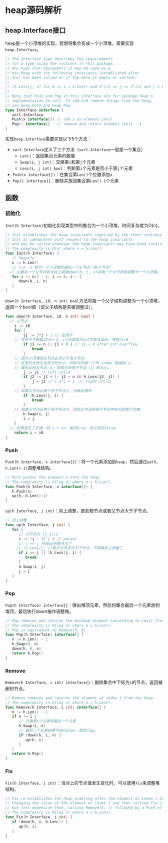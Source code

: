 

# heap源码解析

## heap.Interface接口

heap是一个小顶堆的实现，若想将集合变成一个小顶堆，需要实现`heap.Interface`。

```go
// The Interface type describes the requirements
// for a type using the routines in this package.
// Any type that implements it may be used as a
// min-heap with the following invariants (established after
// Init has been called or if the data is empty or sorted):
//
// !h.Less(j, i) for 0 <= i < h.Len() and 2*i+1 <= j <= 2*i+2 and j < h.Len()
//
// Note that Push and Pop in this interface are for package heap's
// implementation to call. To add and remove things from the heap,
// use heap.Push and heap.Pop.
type Interface interface {
   sort.Interface
   Push(x interface{}) // add x as element Len()
   Pop() interface{}   // remove and return element Len() - 1.
}
```

实现`heap.Interface`需要实现以下5个方法：

- `sort.Interface`定义了三个方法（`sort.Interface`一般是一个集合）
  - `Len()`：返回集合元素的数量
  - `Swap(i, j int)`：交换第`i`和第`j`个元素
  - `Less(i, j int) bool`：判断第`i`个元素是否小于第`j`个元素
- `Push(x interface{})`：在集合第`Len()`个位置添加`x`
- `Pop() interface{}`：删除并放回集合第`Len()-1`个元素

## 函数

### 初始化

`Init(h Interface)`初始化实现类型中的集合为一个小顶堆，时间复杂度为O(n)。

```go
// Init establishes the heap invariants required by the other routines in this package.
// Init is idempotent with respect to the heap invariants
// and may be called whenever the heap invariants may have been invalidated.
// The complexity is O(n) where n = h.Len().
func Init(h Interface) {
   // heapify
   n := h.Len()
   // n/2 -1 表示一个小顶堆的最后一个父节点（有子节点）
  // 从最后一个父节点依次向上调用down(h, i, n)将每一个父子结构调整为一个小顶堆。
   for i := n/2 - 1; i >= 0; i-- {
      down(h, i, n)
   }
}
```

`down(h Interface, i0, n int) bool`方法将每一个父子结构调整为一个小顶堆，返回一个bool值（该父子结构是否被调整过）。

```go
func down(h Interface, i0, n int) bool {
  // 父节点
	i := i0
	for {
		j1 := 2*i + 1 // 左孩子
    // 左孩子不能超过len-1, j1<0是因为int可能会溢出，导致j1<0
		if j1 >= n || j1 < 0 { // j1 < 0 after int overflow
			break
		}
    // 因为小顶堆的父节点必须小于孩子节点，
    // 这里先比较左右孩子的大小，将较大的那一个的 index 赋值给 j，
    // 最后比较父节点（i）和较大的孩子节点（j）的大小。
		j := j1 // left child
		if j2 := j1 + 1; j2 < n && h.Less(j2, j1) {
			j = j2 // = 2*i + 2  // right child
		}
    // 如果父节点比两个孩子节点小，则跳出循环
		if !h.Less(j, i) {
			break
		}
    // 如果父节点比两个孩子节点大，则将父节点和孩子节点中较大的那个交换。
		h.Swap(i, j)
		i = j
	}
  // 如果发生了交换，则 i > io，返回true，反之则为false。
	return i > i0
}
```

### Push

`Push(h Interface, x interface{})`：将一个元素添加到`heap`，然后通过`up(h, h.Len()-1)`调整堆结构。

```go
// Push pushes the element x onto the heap.
// The complexity is O(log n) where n = h.Len().
func Push(h Interface, x interface{}) {
   h.Push(x)
   up(h, h.Len()-1)
}
```

`up(h Interface, j int)`：向上调整，直到根节点或者父节点大于子节点。

```go
// 向上调整
func up(h Interface, j int) {
   for {
      // 父节点为 (j-1)/2
      i := (j - 1) / 2 // parent
      // i == j 已经up到根节点了
     // !h.Less(j, i)表示父节点大于子节点，不用再向上调整了
      if i == j || !h.Less(j, i) {
         break
      }
      h.Swap(i, j)
      j = i
   }
}
```

### Pop

`Pop(h Interface) interface{}`：弹出堆顶元素，然后将集合最后一个元素放到堆顶，最后执行down操作调整堆。

```go
// Pop removes and returns the minimum element (according to Less) from the heap.
// The complexity is O(log n) where n = h.Len().
// Pop is equivalent to Remove(h, 0).
func Pop(h Interface) interface{} {
   n := h.Len() - 1
   h.Swap(0, n)
   down(h, 0, n)
   return h.Pop()
}
```

### Remove

`Remove(h Interface, i int) interface{}`：删除集合中下标为`i`的节点，返回被删的节点。

```go
// Remove removes and returns the element at index i from the heap.
// The complexity is O(log n) where n = h.Len().
func Remove(h Interface, i int) interface{} {
   n := h.Len() - 1
   if n != i {
      // 交换第i个元素和最后一个元素
      h.Swap(i, n)
      // 最后一个元素如果不执行down，就执行up。
      if !down(h, i, n) {
         up(h, i)
      }
   }
   return h.Pop()
}
```

### Fix

`Fix(h Interface, i int)`：当对上的节点值发生变化时，可以使用`Fix`来调整堆结构。

```go
// Fix re-establishes the heap ordering after the element at index i has changed its value.
// Changing the value of the element at index i and then calling Fix is equivalent to,
// but less expensive than, calling Remove(h, i) followed by a Push of the new value.
// The complexity is O(log n) where n = h.Len().
func Fix(h Interface, i int) {
   if !down(h, i, h.Len()) {
      up(h, i)
   }
}
```